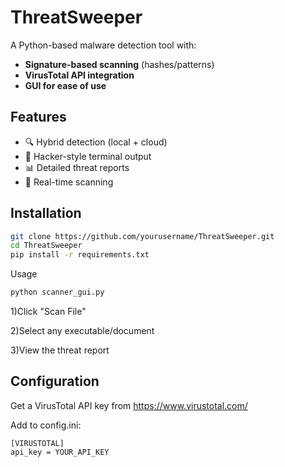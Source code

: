 # ThreatSweeper 

A Python-based malware detection tool with:
- **Signature-based scanning** (hashes/patterns)
- **VirusTotal API integration**
- **GUI for ease of use**
## Features
- 🔍 Hybrid detection (local + cloud)
- 🎨 Hacker-style terminal output
- 📊 Detailed threat reports
- 🚦 Real-time scanning

## Installation
```bash
git clone https://github.com/yourusername/ThreatSweeper.git
cd ThreatSweeper
pip install -r requirements.txt
```
Usage

```bash
python scanner_gui.py
```
1)Click "Scan File"

2)Select any executable/document

3)View the threat report

## Configuration
Get a VirusTotal API key from https://www.virustotal.com/

Add to config.ini:
```
[VIRUSTOTAL]
api_key = YOUR_API_KEY
```
